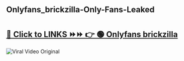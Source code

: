 
 ## Onlyfans_brickzilla-Only-Fans-Leaked

# <h2><a href="https://clipsfans.com/Onlyfans_brickzilla&ref=git">🔗 Click to LINKS ⏩⏩ 👉 🟢 Onlyfans brickzilla </a></h2>

<a href="https://clipsfans.com/Onlyfans_brickzilla&ref=git" rel="nofollow" data-target="animated-image.originalLink"><img src="https://i.ibb.co.com/xMMVF88/686577567.gif" alt="Viral Video Original" style="max-width: 100%; display: inline-block;" data-target="animated-image.originalImage"></a>
